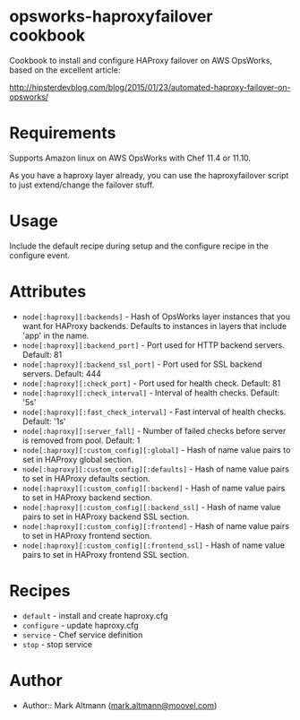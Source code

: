 # opsworks-haproxyfailover cookbook

Cookbook to install and configure HAProxy failover on AWS OpsWorks, based on the excellent article:

http://hipsterdevblog.com/blog/2015/01/23/automated-haproxy-failover-on-opsworks/

# Requirements

Supports Amazon linux on AWS OpsWorks with Chef 11.4 or 11.10.

As you have a haproxy layer already, you can use the haproxyfailover script to just extend/change the failover stuff.

# Usage

Include the default recipe during setup and the configure recipe in the configure event.

# Attributes

* `node[:haproxy][:backends]` - Hash of OpsWorks layer instances that you want for HAProxy backends. Defaults to instances in layers that include 'app' in the name.
* `node[:haproxy][:backend_port]` - Port used for HTTP backend servers. Default: 81
* `node[:haproxy][:backend_ssl_port]` - Port used for SSL backend servers. Default: 444
* `node[:haproxy][:check_port]` - Port used for health check. Default: 81
* `node[:haproxy][:check_interval]` - Interval of health checks. Default: '5s'
* `node[:haproxy][:fast_check_interval]` - Fast interval of health checks. Default: '1s'
* `node[:haproxy][:server_fall]` - Number of failed checks before server is removed from pool. Default: 1
* `node[:haproxy][:custom_config][:global]` - Hash of name value pairs to set in HAProxy global section.
* `node[:haproxy][:custom_config][:defaults]` - Hash of name value pairs to set in HAProxy defaults section.
* `node[:haproxy][:custom_config][:backend]` - Hash of name value pairs to set in HAProxy backend section.
* `node[:haproxy][:custom_config][:backend_ssl]` - Hash of name value pairs to set in HAProxy backend SSL section.
* `node[:haproxy][:custom_config][:frontend]` - Hash of name value pairs to set in HAProxy frontend section.
* `node[:haproxy][:custom_config][:frontend_ssl]` - Hash of name value pairs to set in HAProxy frontend SSL section.

# Recipes

* `default` - install and create haproxy.cfg
* `configure` - update haproxy.cfg
* `service` - Chef service definition
* `stop` - stop service

# Author

* Author:: Mark Altmann (<mark.altmann@moovel.com>)
